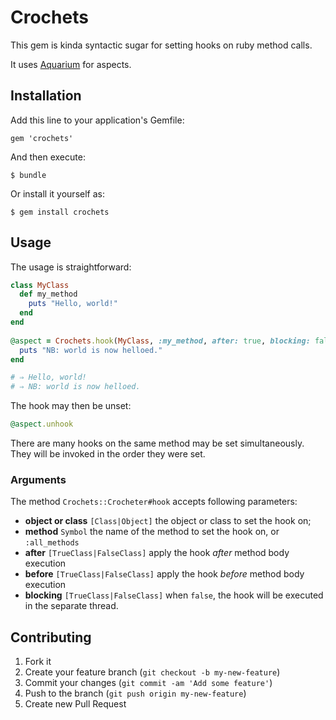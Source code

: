# Crochets

This gem is kinda syntactic sugar for setting hooks on ruby method calls.

It uses [Aquarium](https://github.com/deanwampler/Aquarium) for aspects.

## Installation

Add this line to your application's Gemfile:

    gem 'crochets'

And then execute:

    $ bundle

Or install it yourself as:

    $ gem install crochets

## Usage

The usage is straightforward:

```ruby
class MyClass
  def my_method
    puts "Hello, world!"
  end
end
    
@aspect = Crochets.hook(MyClass, :my_method, after: true, blocking: false) do |obj, *args|
  puts "NB: world is now helloed."
end

# ⇒ Hello, world!
# ⇒ NB: world is now helloed.
```

The hook may then be unset:

```ruby
@aspect.unhook
```
    
There are many hooks on the same method may be set simultaneously. They will be invoked in
the order they were set.

### Arguments

The method `Crochets::Crocheter#hook` accepts following parameters:

* **object or class** `[Class|Object]` the object or class to set the hook on;
* **method** `Symbol` the name of the method to set the hook on, or `:all_methods`
* **after** `[TrueClass|FalseClass]` apply the hook _after_ method body execution
* **before** `[TrueClass|FalseClass]` apply the hook _before_ method body execution
* **blocking** `[TrueClass|FalseClass]` when `false`, the hook will be executed in the
separate thread.

## Contributing

1. Fork it
2. Create your feature branch (`git checkout -b my-new-feature`)
3. Commit your changes (`git commit -am 'Add some feature'`)
4. Push to the branch (`git push origin my-new-feature`)
5. Create new Pull Request
